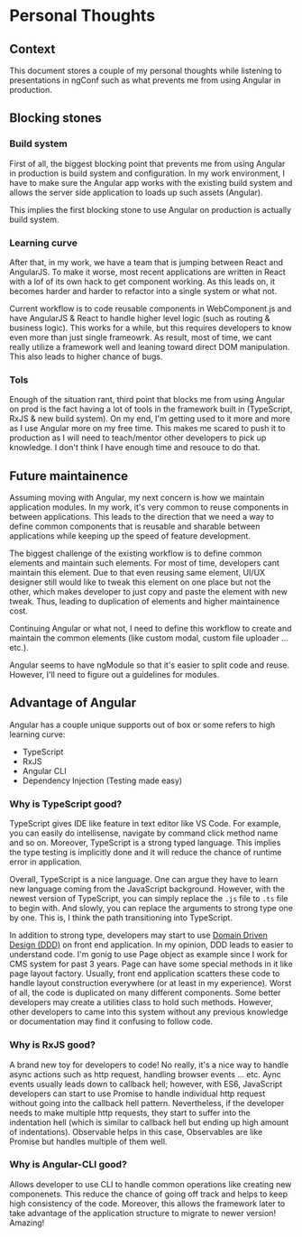 # Personal Thoughts

## Context

This document stores a couple of my personal thoughts while listening to 
presentations in ngConf such as what prevents me from using Angular in production.

## Blocking stones

### Build system

First of all, the biggest blocking point that prevents me from using Angular 
in production is build system and configuration. In my work environment, I have
to make sure the Angular app works with the existing build system and allows the
server side application to loads up such assets (Angular).

This implies the first blocking stone to use Angular on production is actually
build system.

### Learning curve

After that, in my work, we have a team that is jumping between React and AngularJS.
To make it worse, most recent applications are written in React with a lof of its
own hack to get component working. As this leads on, it becomes harder and harder
to refactor into a single system or what not.

Current workflow is to code reusable components in WebComponent.js and have AngularJS
& React to handle higher level logic (such as routing & business logic). This works
for a while, but this requires developers to know even more than just single frameowrk.
As result, most of time, we cant really utilize a framework well and leaning toward
direct DOM manipulation. This also leads to higher chance of bugs.

### Tols

Enough of the situation rant, third point that blocks me from using Angular on 
prod is the fact having a lot of tools in the framework built in (TypeScript,
RxJS & new build system). On my end, I'm getting used to it more and more as I
use Angular more on my free time. This makes me scared to push it to production
as I will need to teach/mentor other developers to pick up knowledge. I don't
think I have enough time and resouce to do that.

## Future maintainence

Assuming moving with Angular, my next concern is how we maintain application 
modules. In my work, it's very common to reuse components in between 
applications. This leads to the direction that we need a way to define common
components that is reusable and sharable between applications while keeping up
the speed of feature development.

The biggest challenge of the existing workflow is to define common elements and
maintain such elements. For most of time, developers cant maintain this element.
Due to that even reusing same element, UI/UX designer still would like to tweak
this element on one place but not the other, which makes developer to just copy
and paste the element with new tweak. Thus, leading to duplication of elements and
higher maintainence cost.

Continuing Angular or what not, I need to define this workflow to create and 
maintain the common elements (like custom modal, custom file uploader ... etc.).

Angular seems to have ngModule so that it's easier to split code and reuse. 
However, I'll need to figure out a guidelines for modules.

## Advantage of Angular

Angular has a couple unique supports out of box or some refers to high learning
curve:

* TypeScript
* RxJS
* Angular CLI
* Dependency Injection (Testing made easy)

### Why is TypeScript good?

TypeScript gives IDE like feature in text editor like VS Code. For example, you 
can easily do intellisense, navigate by command click method name and so on.
Moreover, TypeScript is a strong typed language. This implies the type testing
is implicitly done and it will reduce the chance of runtime error in application.

Overall, TypeScript is a nice language. One can argue they have to learn new 
language coming from the JavaScript background. However, with the newest version
of TypeScript, you can simply replace the `.js` file to `.ts` file to begin with.
And slowly, you can replace the arguments to strong type one by one. This is, I
think the path transitioning into TypeScript.

In addition to strong type, developers may start to use 
[Domain Driven Design (DDD)](https://en.wikipedia.org/wiki/Domain-driven_design) 
on front end application. In my opinion, DDD leads to easier to understand code.
I'm gonig to use Page object as example since I work for CMS system for past 3 
years. Page can have some special methods in it like page layout factory. 
Usually, front end application scatters these code to handle layout construction
everywhere (or at least in my experience). Worst of all, the code is duplicated
on many different components. Some better developers may create a utilities class
to hold such methods. However, other developers to came into this system without
any previous knowledge or documentation may find it confusing to follow code.


### Why is RxJS good?

A brand new toy for developers to code! No really, it's a nice way to handle 
async actions such as http request, handling browser events ... etc. Aync events
usually leads down to callback hell; however, with ES6, JavaScript developers can
start to use Promise to handle individual http request without going into the
callback hell pattern. Nevertheless, if the developer needs to make multiple
http requests, they start to suffer into the indentation hell (which is similar
to callback hell but ending up high amount of indentations). Observable helps
in this case, Observables are like Promise but handles multiple of them well.

### Why is Angular-CLI good?

Allows developer to use CLI to handle common operations like creating new 
componenets. This reduce the chance of going off track and helps to keep high
consistency of the code. Moreover, this allows the framework later to take 
advantage of the application structure to migrate to newer version! Amazing!
